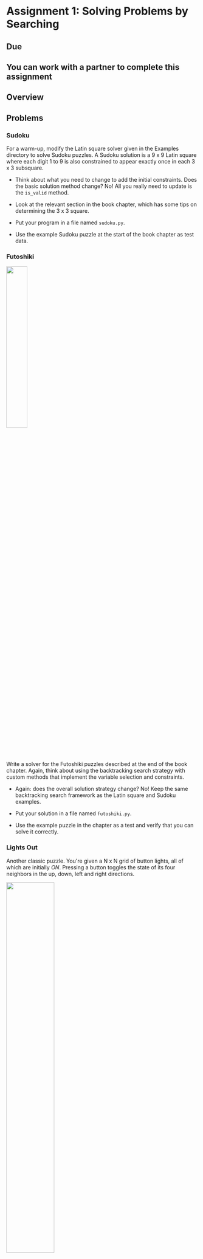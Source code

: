 # Assignment 1: Solving Problems by Searching

## Due 

## You can work with a partner to complete this assignment

## Overview


## Problems

### Sudoku

For a warm-up, modify the Latin square solver given in the Examples directory to solve Sudoku puzzles. A Sudoku solution is a 9 x 9 Latin square where each digit 1 to 9 is also constrained to appear exactly once in each 3 x 3 subsquare.

- Think about what you need to change to add the initial constraints. Does the basic solution method change? No! All you really need to update is the `is_valid` method.

- Look at the relevant section in the book chapter, which has some tips on determining the 3 x 3 square.

- Put your program in a file named `sudoku.py`.

- Use the example Sudoku puzzle at the start of the book chapter as test data.


### Futoshiki

<img src="https://upload.wikimedia.org/wikipedia/commons/0/00/Futoshiki1.png" width="33%" />

Write a solver for the Futoshiki puzzles described at the end of the book chapter. Again, think about using the backtracking search strategy with custom methods that implement the variable selection and constraints.

- Again: does the overall solution strategy change? No! Keep the same backtracking search framework as the Latin square and Sudoku examples.

- Put your solution in a file named `futoshiki.py`.

- Use the example puzzle in the chapter as a test and verify that you can solve it correctly.


### Lights Out

Another classic puzzle. You're given a N x N grid of button lights, all of which are initially *ON*. Pressing a button toggles the state of its four neighbors in the up, down, left and right directions.

<img src="https://miro.medium.com/v2/resize:fit:1185/1*Ee91-MD7MSjG5X9lvlOiqA.png" width="50%" />

*Example by K.L. deVries on [Medium](https://medium.com/swlh/programming-puzzle-lights-toggle-f4d27bf3683e)*

Your goal is to find the combination of button presses that turns all the lights *OFF*. Write a program that uses **backtracking with iterative deepening** to find the solution.

- Modify the basic recursive backtracking search to take additional `current_depth` and `max_depth` parameters. If the `current_depth` exceeds the `max_depth`, treat it as a base case and return immediately.

- For a given state, there are *N*<sup>2</sup> possible moves to consider, which correspond to each possible button press.

A pseudocode version of the `solve` method is as follows:

```
def solve(lights, current_depth, max_depth):
  """
  Recursive backtracking solution to the lights out puzzle
  """

  # Depth limit reached
  if current_depth > max_depth:
    return

  # Determine if the current state is a solution
  if all_lights_are_off(lights):
    print(presses)  # Print the sequence of button presses that led to the solution
    exit(0)

  # Consider all of the N * N button presses
  for row in range(N):
    for col in range(N):
      # Determine the state of pressing button at position (row, col)
      lights = flip(lights, row, col)

      # Keep track of the sequence of button presses
      presses.append((row, col))

      # Recursively search
      solve(lights, current_depth + 1, max_depth)

      # Undo the effect of flipping (row, col) to prepare for the next option
      lights = flip(lights, row, col)
      presses.pop()

  # If you get here, there was no solution on this path: backtrack
```

You'll need to figure out how to implement the relevant methods (`all_lights_are_off` and `flip`), then write an outer function that runs the search for increasing values of `max_depth` until it finds a solution.

The pseudocode assumes that you're keeping track of the state of the lights using an *N* by *N* list of lists, which is fine. The variables `presses` is a list that keeps track of the sequence of button presses used to find the solution.

Start with a small grid, say 3 x 3, then try solving for larger grids.
